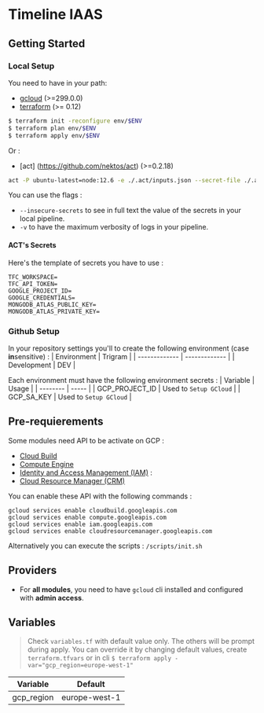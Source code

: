 # Timeline IAAS

## Getting Started

### Local Setup

You need to have in your path:

- [gcloud](https://cloud.google.com/sdk/install?hl=fr) (>=299.0.0)
- [terraform](https://www.terraform.io/downloads.html) (>= 0.12)

```sh
$ terraform init -reconfigure env/$ENV
$ terraform plan env/$ENV
$ terraform apply env/$ENV
```

Or :

- [act] (https://github.com/nektos/act) (>=0.2.18)

```sh
act -P ubuntu-latest=node:12.6 -e ./.act/inputs.json --secret-file ./.act/.secrets  -j terraform -v
```

You can use the flags :

- `--insecure-secrets` to see in full text the value of the secrets in your local pipeline.
- `-v` to have the maximum verbosity of logs in your pipeline.

#### ACT's Secrets

Here's the template of secrets you have to use :

```env
TFC_WORKSPACE=
TFC_API_TOKEN=
GOOGLE_PROJECT_ID=
GOOGLE_CREDENTIALS=
MONGODB_ATLAS_PUBLIC_KEY=
MONGODB_ATLAS_PRIVATE_KEY=
```

### Github Setup

In your repository settings you'll to create the following environment (case **in**sensitive) :
| Environment | Trigram |
| ------------- | ------------- |
| Development | DEV |

Each environment must have the following environment secrets :
| Variable | Usage |
| -------- | ----- |
| GCP_PROJECT_ID | Used to `Setup GCloud` |
| GCP_SA_KEY | Used to `Setup GCloud` |

## Pre-requierements

Some modules need API to be activate on GCP :

- [Cloud Build]()
- [Compute Engine](https://console.developers.google.com/apis/library/compute.googleapis.com)
- [Identity and Access Management (IAM)](https://console.developers.google.com/apis/api/iam.googleapis.com/overview) :
- [Cloud Resource Manager (CRM)](https://console.developers.google.com/apis/api/cloudresourcemanager.googleapis.com/overview)

You can enable these API with the following commands :

```
gcloud services enable cloudbuild.googleapis.com
gcloud services enable compute.googleapis.com
gcloud services enable iam.googleapis.com
gcloud services enable cloudresourcemanager.googleapis.com
```

Alternatively you can execute the scripts : `/scripts/init.sh`

## Providers

- For **all modules**, you need to have `gcloud` cli installed and configured with **admin access**.

## Variables

> Check `variables.tf` with default value only. The others will be prompt during apply.
> You can override it by changing default values, create `terraform.tfvars` or in cli `$ terraform apply -var="gcp_region=europe-west-1"`

| Variable   | Default       |
| ---------- | ------------- |
| gcp_region | europe-west-1 |
